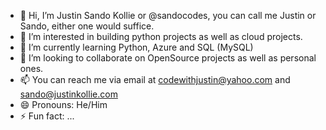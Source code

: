 - 👋 Hi, I’m Justin Sando Kollie or @sandocodes, you can call me Justin or Sando, either one would suffice.
- 👀 I’m interested in building python projects as well as cloud projects.
- 🌱 I’m currently learning Python, Azure and SQL (MySQL)
- 💞️ I’m looking to collaborate on OpenSource projects as well as personal ones.
- 📫 You can reach me via email at codewithjustin@yahoo.com and sando@justinkollie.com
- 😄 Pronouns: He/Him
- ⚡ Fun fact: ...

<!---
sandocodes/sandocodes is a ✨ special ✨ repository because its `README.md` (this file) appears on your GitHub profile.
You can click the Preview link to take a look at your changes.
--->
